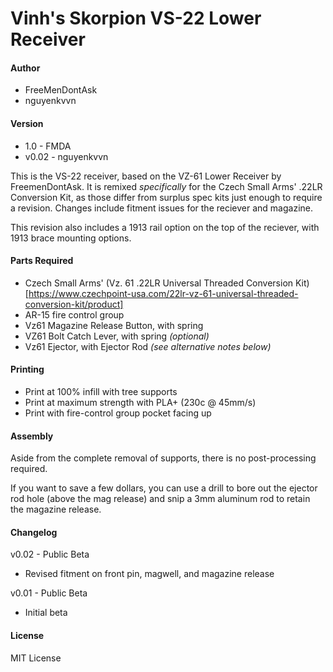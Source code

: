 # Vinh's Skorpion VS-22 Lower Receiver

#### Author
* FreeMenDontAsk
* nguyenkvvn

#### Version
* 1.0 - FMDA
* v0.02 - nguyenkvvn

This is the VS-22 receiver, based on the VZ-61 Lower Receiver by FreemenDontAsk. It is remixed *specifically* for the Czech Small Arms' .22LR Conversion Kit, as those differ from surplus spec kits just enough to require a revision. Changes include fitment issues for the reciever and magazine.

This revision also includes a 1913 rail option on the top of the reciever, with 1913 brace mounting options.

#### Parts Required 
* Czech Small Arms' (Vz. 61 .22LR Universal Threaded Conversion Kit)[https://www.czechpoint-usa.com/22lr-vz-61-universal-threaded-conversion-kit/product]
* AR-15 fire control group
* Vz61 Magazine Release Button, with spring
* VZ61 Bolt Catch Lever, with spring *(optional)*
* Vz61 Ejector, with Ejector Rod *(see alternative notes below)*

#### Printing
* Print at 100% infill with tree supports
* Print at maximum strength with PLA+ (230c @ 45mm/s)
* Print with fire-control group pocket facing up

#### Assembly
Aside from the complete removal of supports, there is no post-processing required.

If you want to save a few dollars, you can use a drill to bore out the ejector rod hole (above the mag release) and snip a 3mm aluminum rod to retain the magazine release.

#### Changelog

v0.02 - Public Beta
* Revised fitment on front pin, magwell, and magazine release

v0.01 - Public Beta
* Initial beta

#### License

MIT License

